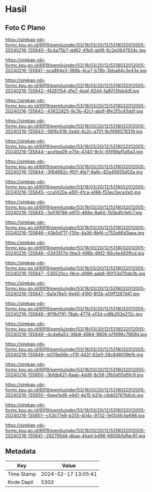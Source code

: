 # Hasil

## Foto C Plano

https://sirekap-obj-formc.kpu.go.id/6919/pemilu/pdpr/53/18/03/20/12/5318032012005-20240216-135840--8c4a75b7-dd62-41b8-abf6-6c2e0647924c.jpg

https://sirekap-obj-formc.kpu.go.id/6919/pemilu/pdpr/53/18/03/20/12/5318032012005-20240216-135841--aca894e3-389b-4ca7-b78b-3bba64c3e43e.jpg

https://sirekap-obj-formc.kpu.go.id/6919/pemilu/pdpr/53/18/03/20/12/5318032012005-20240216-135842--f4281154-d1e7-4eaf-9244-fa8013feb4df.jpg

https://sirekap-obj-formc.kpu.go.id/6919/pemilu/pdpr/53/18/03/20/12/5318032012005-20240216-135842--43622825-9c3b-42c1-abdf-8fe2f5c43dd1.jpg

https://sirekap-obj-formc.kpu.go.id/6919/pemilu/pdpr/53/18/03/20/12/5318032012005-20240216-135843--56f6c618-2edd-4c2c-a701-8cf496078319.jpg

https://sirekap-obj-formc.kpu.go.id/6919/pemilu/pdpr/53/18/03/20/12/5318032012005-20240216-135844--ace1ea09-e75e-4340-9c1c-65f99af5d5a3.jpg

https://sirekap-obj-formc.kpu.go.id/6919/pemilu/pdpr/53/18/03/20/12/5318032012005-20240216-135844--3f64882c-ff01-4fe7-8a9c-82a45655d02a.jpg

https://sirekap-obj-formc.kpu.go.id/6919/pemilu/pdpr/53/18/03/20/12/5318032012005-20240216-135845--cca1420a-a191-41ca-a188-f53ec0ece2e0.jpg

https://sirekap-obj-formc.kpu.go.id/6919/pemilu/pdpr/53/18/03/20/12/5318032012005-20240216-135845--3e519786-e970-468e-8a64-7b5b4fcfefc7.jpg

https://sirekap-obj-formc.kpu.go.id/6919/pemilu/pdpr/53/18/03/20/12/5318032012005-20240216-135846--43b5d717-f35e-4a36-8bf4-c752e86d3aea.jpg

https://sirekap-obj-formc.kpu.go.id/6919/pemilu/pdpr/53/18/03/20/12/5318032012005-20240216-135846--03435f7d-0be3-496b-86f2-66c4e483ffcd.jpg

https://sirekap-obj-formc.kpu.go.id/6919/pemilu/pdpr/53/18/03/20/12/5318032012005-20240216-135847--535520cc-f4ce-4996-aab8-90f33d70ab3b.jpg

https://sirekap-obj-formc.kpu.go.id/6919/pemilu/pdpr/53/18/03/20/12/5318032012005-20240216-135847--6a1e76e5-6e40-4190-8f2b-a10ff1267d41.jpg

https://sirekap-obj-formc.kpu.go.id/6919/pemilu/pdpr/53/18/03/20/12/5318032012005-20240216-135848--8f19d791-78ab-4774-a13d-cd8b262e212c.jpg

https://sirekap-obj-formc.kpu.go.id/6919/pemilu/pdpr/53/18/03/20/12/5318032012005-20240216-135848--dc4e6a53-36b8-4984-9806-b11996c7869d.jpg

https://sirekap-obj-formc.kpu.go.id/6919/pemilu/pdpr/53/18/03/20/12/5318032012005-20240216-135849--b078a56b-cf3f-442f-92e0-28c846019bfb.jpg

https://sirekap-obj-formc.kpu.go.id/6919/pemilu/pdpr/53/18/03/20/12/5318032012005-20240216-135850--3bfdb621-8aab-4dd9-8c58-2fb5d05d5fc9.jpg

https://sirekap-obj-formc.kpu.go.id/6919/pemilu/pdpr/53/18/03/20/12/5318032012005-20240216-135850--6eee1ed6-e9d1-4e15-b21e-c6dd3767b6cb.jpg

https://sirekap-obj-formc.kpu.go.id/6919/pemilu/pdpr/53/18/03/20/12/5318032012005-20240216-135851--c52b77e9-b255-404c-9732-7e004fc5e698.jpg

https://sirekap-obj-formc.kpu.go.id/6919/pemilu/pdpr/53/18/03/20/12/5318032012005-20240216-135841--282795d4-dbaa-4bad-b496-6800b5dfac91.jpg


## Metadata

| Key        | Value               |
| ---------- | ------------------- |
| Time Stamp | 2024-02-17 13:05:41 |
| Kode Dapil | 5302                |



